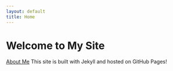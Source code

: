 ```yaml
---
layout: default
title: Home
---
```


# Welcome to My Site


[About Me](/about)
This site is built with Jekyll and hosted on GitHub Pages!
